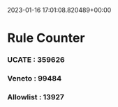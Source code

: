2023-01-16 17:01:08.820489+00:00
# Rule Counter 
 ### UCATE : 359626

 ### Veneto : 99484

 ### Allowlist : 13927